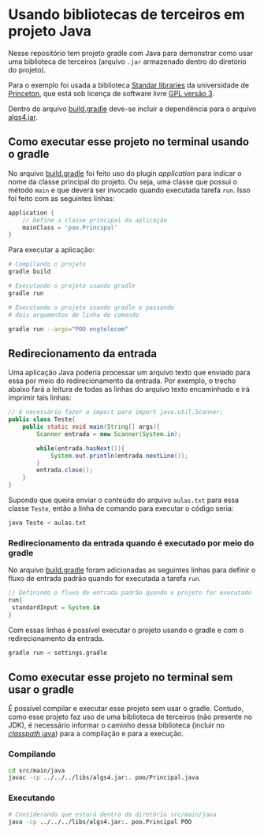 # Usando bibliotecas de terceiros em projeto Java

Nesse repositório tem projeto gradle com Java para demonstrar como usar uma biblioteca de terceiros (arquivo `.jar` armazenado dentro do diretório do projeto).

Para o exemplo foi usada a biblioteca [Standar libraries](https://introcs.cs.princeton.edu/java/stdlib) da universidade de [Princeton](https://introcs.cs.princeton.edu/java/home/), que está sob licença de software livre [GPL versão 3](https://choosealicense.com/licenses/gpl-3.0).

Dentro do arquivo [build.gradle](build.gradle) deve-se incluir a dependência para o arquivo [algs4.jar](libs/algs4.jar).

## Como executar esse projeto no terminal usando o gradle

No arquivo [build.gradle](build.gradle) foi feito uso do plugin *application* para indicar o nome da classe principal do projeto. Ou seja, uma classe que possui o método `main` e que deverá ser invocado quando executada tarefa `run`. Isso foi feito com as seguintes linhas:

```groovy
application {
    // Define a classe principal da aplicação
    mainClass = 'poo.Principal'
}
```
Para executar a aplicação:

```bash
# Compilando o projeto
gradle build

# Executando o projeto usando gradle
gradle run

# Executando o projeto usando gradle e passando 
# dois argumentos de linha de comando

gradle run --args="POO engtelecom"
```

## Redirecionamento da entrada

Uma aplicação Java poderia processar um arquivo texto que enviado para essa por meio do redirecionamento da entrada. Por exemplo, o trecho abaixo fará a leitura de todas as linhas do arquivo texto encaminhado e irá imprimir tais linhas:

```java
// é necessário fazer o import para import java.util.Scanner;
public class Teste{
    public static void main(String[] args){
        Scanner entrada = new Scanner(System.in);

        while(entrada.hasNext()){
            System.out.println(entrada.nextLine());
        }
        entrada.close();
    }
}
```
Supondo que queira enviar o conteúdo do arquivo `aulas.txt` para essa classe `Teste`, então a linha de comando para executar o código seria:

```bash
java Teste < aulas.txt
```

### Redirecionamento da entrada quando é executado por meio do gradle

No arquivo [build.gradle](build.gradle) foram adicionadas as seguintes linhas para definir o fluxo de entrada padrão quando for executada a tarefa `run`.

```groovy
// Definindo o fluxo de entrada padrão quando o projeto for executado
run{
 standardInput = System.in
}
```

Com essas linhas é possível executar o projeto usando o gradle e com o redirecionamento da entrada.

```bash
gradle run < settings.gradle
```

## Como executar esse projeto no terminal sem usar o gradle

É possível compilar e executar esse projeto sem usar o gradle. Contudo, como esse projeto faz uso de uma biblioteca de terceiros (não presente no JDK), é necessário informar o caminho dessa biblioteca (incluir no [*classpath* java](https://docs.oracle.com/javase/tutorial/essential/environment/paths.html)) para a compilação e para a execução. 

### Compilando

```bash
cd src/main/java
javac -cp ../../../libs/algs4.jar:. poo/Principal.java
```

### Executando
```bash 
# Considerando que estará dentro do diretório src/main/java
java -cp ../../../libs/algs4.jar:. poo.Principal POO
```
